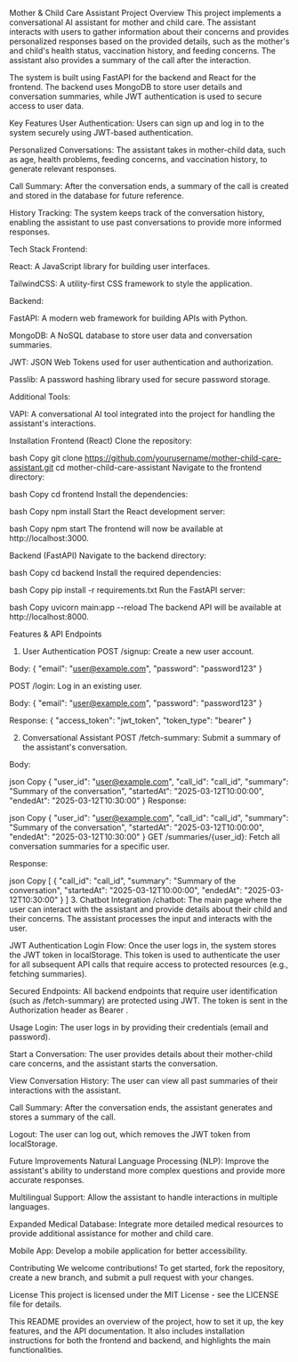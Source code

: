 Mother & Child Care Assistant Project
Overview
This project implements a conversational AI assistant for mother and child care. The assistant interacts with users to gather information about their concerns and provides personalized responses based on the provided details, such as the mother's and child's health status, vaccination history, and feeding concerns. The assistant also provides a summary of the call after the interaction.

The system is built using FastAPI for the backend and React for the frontend. The backend uses MongoDB to store user details and conversation summaries, while JWT authentication is used to secure access to user data.

Key Features
User Authentication: Users can sign up and log in to the system securely using JWT-based authentication.

Personalized Conversations: The assistant takes in mother-child data, such as age, health problems, feeding concerns, and vaccination history, to generate relevant responses.

Call Summary: After the conversation ends, a summary of the call is created and stored in the database for future reference.

History Tracking: The system keeps track of the conversation history, enabling the assistant to use past conversations to provide more informed responses.

Tech Stack
Frontend:

React: A JavaScript library for building user interfaces.

TailwindCSS: A utility-first CSS framework to style the application.

Backend:

FastAPI: A modern web framework for building APIs with Python.

MongoDB: A NoSQL database to store user data and conversation summaries.

JWT: JSON Web Tokens used for user authentication and authorization.

Passlib: A password hashing library used for secure password storage.

Additional Tools:

VAPI: A conversational AI tool integrated into the project for handling the assistant's interactions.

Installation
Frontend (React)
Clone the repository:

bash
Copy
git clone https://github.com/yourusername/mother-child-care-assistant.git
cd mother-child-care-assistant
Navigate to the frontend directory:

bash
Copy
cd frontend
Install the dependencies:

bash
Copy
npm install
Start the React development server:

bash
Copy
npm start
The frontend will now be available at http://localhost:3000.

Backend (FastAPI)
Navigate to the backend directory:

bash
Copy
cd backend
Install the required dependencies:

bash
Copy
pip install -r requirements.txt
Run the FastAPI server:

bash
Copy
uvicorn main:app --reload
The backend API will be available at http://localhost:8000.

Features & API Endpoints
1. User Authentication
POST /signup: Create a new user account.

Body: { "email": "user@example.com", "password": "password123" }

POST /login: Log in an existing user.

Body: { "email": "user@example.com", "password": "password123" }

Response: { "access_token": "jwt_token", "token_type": "bearer" }

2. Conversational Assistant
POST /fetch-summary: Submit a summary of the assistant's conversation.

Body:

json
Copy
{
  "user_id": "user@example.com",
  "call_id": "call_id",
  "summary": "Summary of the conversation",
  "startedAt": "2025-03-12T10:00:00",
  "endedAt": "2025-03-12T10:30:00"
}
Response:

json
Copy
{
  "user_id": "user@example.com",
  "call_id": "call_id",
  "summary": "Summary of the conversation",
  "startedAt": "2025-03-12T10:00:00",
  "endedAt": "2025-03-12T10:30:00"
}
GET /summaries/{user_id}: Fetch all conversation summaries for a specific user.

Response:

json
Copy
[
  {
    "call_id": "call_id",
    "summary": "Summary of the conversation",
    "startedAt": "2025-03-12T10:00:00",
    "endedAt": "2025-03-12T10:30:00"
  }
]
3. Chatbot Integration
/chatbot: The main page where the user can interact with the assistant and provide details about their child and their concerns. The assistant processes the input and interacts with the user.

JWT Authentication
Login Flow: Once the user logs in, the system stores the JWT token in localStorage. This token is used to authenticate the user for all subsequent API calls that require access to protected resources (e.g., fetching summaries).

Secured Endpoints: All backend endpoints that require user identification (such as /fetch-summary) are protected using JWT. The token is sent in the Authorization header as Bearer <token>.

Usage
Login: The user logs in by providing their credentials (email and password).

Start a Conversation: The user provides details about their mother-child care concerns, and the assistant starts the conversation.

View Conversation History: The user can view all past summaries of their interactions with the assistant.

Call Summary: After the conversation ends, the assistant generates and stores a summary of the call.

Logout: The user can log out, which removes the JWT token from localStorage.

Future Improvements
Natural Language Processing (NLP): Improve the assistant's ability to understand more complex questions and provide more accurate responses.

Multilingual Support: Allow the assistant to handle interactions in multiple languages.

Expanded Medical Database: Integrate more detailed medical resources to provide additional assistance for mother and child care.

Mobile App: Develop a mobile application for better accessibility.

Contributing
We welcome contributions! To get started, fork the repository, create a new branch, and submit a pull request with your changes.

License
This project is licensed under the MIT License - see the LICENSE file for details.

This README provides an overview of the project, how to set it up, the key features, and the API documentation. It also includes installation instructions for both the frontend and backend, and highlights the main functionalities.